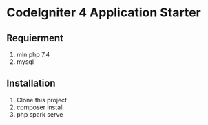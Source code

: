 # CodeIgniter 4 Application Starter

## Requierment
1. min php 7.4
2. mysql

## Installation 
1. Clone this project
2. composer install
3. php spark serve

